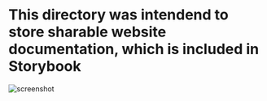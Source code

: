 # This directory was intendend to store sharable website documentation, which is included in Storybook

![screenshot](https://dl.dropbox.com/s/rn0rew9insoxx5u/Screen%20Shot%202021-03-04%20at%2008.24.03.png?dl=0)
